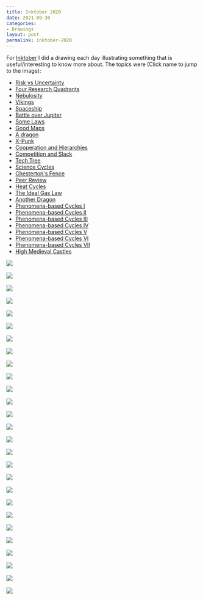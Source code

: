 ```yaml
---
title: Inktober 2020
date: 2021-09-30
categories:
- Drawings
layout: post
permalink: inktober-2020
---
```

For [Inktober](https://inktober.com/) I did a drawing each day illustrating something that is useful/interesting to know more about. The topics were (Click name to jump to the image):
- [Risk vs Uncertainty](#riskvuncertainty)
- [Four Research Quadrants](#quadrants)
- [Nebulosity](#nebulosity)
- [Vikings](#vikings)
- [Spaceship](#spaceship)
- [Battle over Jupiter](#jupiterbattle)
- [Some Laws](#laws)
- [Good Maps](#maps)
- [A dragon](#dragon)
- [X-Punk](#xpunk)
- [Cooperation and Hierarchies](#cooperationandhierarchies)
- [Competition and Slack](#competitionandslack)
- [Tech Tree](#techtree)
- [Science Cycles](#sciencecycles)
- [Chesterton's Fence](#chestertonfence)
- [Peer Review](#peerreview)
- [Heat Cycles](#heatcycles)
- [The Ideal Gas Law](#idealgaslaw)
- [Another Dragon](#dragon2)
- [Phenomena-based Cycles I](#phenomena1)
- [Phenomena-based Cycles II](#phenomena2)
- [Phenomena-based Cycles III](#phenomena3)
- [Phenomena-based Cycles IV](#phenomena4)
- [Phenomena-based Cycles V](#phenomena5)
- [Phenomena-based Cycles VI](#phenomena6)
- [Phenomena-based Cycles VII](#phenomena7)
- [High Medieval Castles](#castles)


<div><a target="_blank" href="https://zaaron-personal.s3.us-west-1.amazonaws.com/Inktober+2020/Untitled_Artwork+22.png" name="riskvuncertainty" target="_blank" href="" >
<img style="max-width:400px" src="https://zaaron-personal.s3.us-west-1.amazonaws.com/Inktober+2020/Untitled_Artwork+22.png"/>
</a></div><br>

<div><a target="_blank" href="https://zaaron-personal.s3.us-west-1.amazonaws.com/Inktober+2020/Untitled_Artwork+1.png" name="quadrants" target="_blank" href="" >
<img style="max-width:400px" src="https://zaaron-personal.s3.us-west-1.amazonaws.com/Inktober+2020/Untitled_Artwork+1.png"/>
</a></div><br>

<div><a target="_blank" href="https://zaaron-personal.s3.us-west-1.amazonaws.com/Inktober+2020/Untitled_Artwork+23.png" name="nebulosity" target="_blank" href="" >
<img style="max-width:400px" src="https://zaaron-personal.s3.us-west-1.amazonaws.com/Inktober+2020/Untitled_Artwork+23.png"/>
</a></div><br>

<div><a target="_blank" href="https://zaaron-personal.s3.us-west-1.amazonaws.com/Inktober+2020/Untitled_Artwork+24.png" name="vikings" target="_blank" href="" >
<img style="max-width:400px" src="https://zaaron-personal.s3.us-west-1.amazonaws.com/Inktober+2020/Untitled_Artwork+24.png"/>
</a></div><br>

<div><a target="_blank" href="https://zaaron-personal.s3.us-west-1.amazonaws.com/Inktober+2020/Untitled_Artwork+25.png" name="spaceship" target="_blank" href="" >
<img style="max-width:400px" src="https://zaaron-personal.s3.us-west-1.amazonaws.com/Inktober+2020/Untitled_Artwork+25.png"/>
</a></div><br>

<div><a target="_blank" href="https://zaaron-personal.s3.us-west-1.amazonaws.com/Inktober+2020/Untitled_Artwork+26.png" name="jupiterbattle" target="_blank" href="" >
<img style="max-width:400px" src="https://zaaron-personal.s3.us-west-1.amazonaws.com/Inktober+2020/Untitled_Artwork+26.png"/>
</a></div><br>

<div><a target="_blank" href="https://zaaron-personal.s3.us-west-1.amazonaws.com/Inktober+2020/Untitled_Artwork+27.png" name="laws" target="_blank" href="" >
<img style="max-width:400px" src="https://zaaron-personal.s3.us-west-1.amazonaws.com/Inktober+2020/Untitled_Artwork+27.png"/>
</a></div><br>

<div><a target="_blank" href="https://zaaron-personal.s3.us-west-1.amazonaws.com/Inktober+2020/Untitled_Artwork+28.png" name="maps" target="_blank" href="" >
<img style="max-width:400px" src="https://zaaron-personal.s3.us-west-1.amazonaws.com/Inktober+2020/Untitled_Artwork+28.png"/>
</a></div><br>

<div><a target="_blank" href="https://zaaron-personal.s3.us-west-1.amazonaws.com/Inktober+2020/Untitled_Artwork+29.png" name="dragon" target="_blank" href="" >
<img style="max-width:400px" src="https://zaaron-personal.s3.us-west-1.amazonaws.com/Inktober+2020/Untitled_Artwork+29.png"/>
</a></div><br>

<div><a target="_blank" href="https://zaaron-personal.s3.us-west-1.amazonaws.com/Inktober+2020/Untitled_Artwork+30.png" name="xpunk" target="_blank" href="" >
<img style="max-width:400px" src="https://zaaron-personal.s3.us-west-1.amazonaws.com/Inktober+2020/Untitled_Artwork+30.png"/>
</a></div><br>

<div><a target="_blank" href="https://zaaron-personal.s3.us-west-1.amazonaws.com/Inktober+2020/Untitled_Artwork+32.png" name="cooperationandhierarchies" target="_blank" href="" >
<img style="max-width:400px" src="https://zaaron-personal.s3.us-west-1.amazonaws.com/Inktober+2020/Untitled_Artwork+32.png"/>
</a></div><br>

<div><a target="_blank" href="https://zaaron-personal.s3.us-west-1.amazonaws.com/Inktober+2020/Untitled_Artwork+33.png" name="competitionandslack" target="_blank" href="" >
<img style="max-width:400px" src="https://zaaron-personal.s3.us-west-1.amazonaws.com/Inktober+2020/Untitled_Artwork+33.png"/>
</a></div><br>

<div><a target="_blank" href="https://zaaron-personal.s3.us-west-1.amazonaws.com/Inktober+2020/Untitled_Artwork+34.png" name="techtree" target="_blank" href="" >
<img style="max-width:400px" src="https://zaaron-personal.s3.us-west-1.amazonaws.com/Inktober+2020/Untitled_Artwork+34.png"/>
</a></div><br>

<div><a target="_blank" href="https://zaaron-personal.s3.us-west-1.amazonaws.com/Inktober+2020/Untitled_Artwork+35.png" name="sciencecycles" target="_blank" href="" >
<img style="max-width:400px" src="https://zaaron-personal.s3.us-west-1.amazonaws.com/Inktober+2020/Untitled_Artwork+35.png"/>
</a></div><br>

<div><a target="_blank" href="https://zaaron-personal.s3.us-west-1.amazonaws.com/Inktober+2020/Untitled_Artwork+36.png" name="chestertonfence" target="_blank" href="" >
<img style="max-width:400px" src="https://zaaron-personal.s3.us-west-1.amazonaws.com/Inktober+2020/Untitled_Artwork+36.png"/>
</a></div><br>

<div><a target="_blank" href="https://zaaron-personal.s3.us-west-1.amazonaws.com/Inktober+2020/Untitled_Artwork+37.png" name="peerreview" target="_blank" href="" >
<img style="max-width:400px" src="https://zaaron-personal.s3.us-west-1.amazonaws.com/Inktober+2020/Untitled_Artwork+37.png"/>
</a></div><br>

<div><a target="_blank" href="https://zaaron-personal.s3.us-west-1.amazonaws.com/Inktober+2020/Untitled_Artwork+38.png" name="heatcycles" target="_blank" href="" >
<img style="max-width:400px" src="https://zaaron-personal.s3.us-west-1.amazonaws.com/Inktober+2020/Untitled_Artwork+38.png"/>
</a></div><br>

<div><a target="_blank" href="https://zaaron-personal.s3.us-west-1.amazonaws.com/Inktober+2020/Untitled_Artwork+39.png" name="idealgaslaw" target="_blank" href="" >
<img style="max-width:400px" src="https://zaaron-personal.s3.us-west-1.amazonaws.com/Inktober+2020/Untitled_Artwork+39.png"/>
</a></div><br>

<div><a target="_blank" href="https://zaaron-personal.s3.us-west-1.amazonaws.com/Inktober+2020/Untitled_Artwork+40.png" name="dragon2" target="_blank" href="" >
<img style="max-width:400px" src="https://zaaron-personal.s3.us-west-1.amazonaws.com/Inktober+2020/Untitled_Artwork+40.png"/>
</a></div><br>

<div><a target="_blank" href="https://zaaron-personal.s3.us-west-1.amazonaws.com/Inktober+2020/Untitled_Artwork+47.png" name="phenomena1" target="_blank" href="" >
<img style="max-width:400px" src="https://zaaron-personal.s3.us-west-1.amazonaws.com/Inktober+2020/Untitled_Artwork+47.png"/>
</a></div><br>

<div><a target="_blank" href="https://zaaron-personal.s3.us-west-1.amazonaws.com/Inktober+2020/Untitled_Artwork+46.png" name="phenomena2" target="_blank" href="" >
<img style="max-width:400px" src="https://zaaron-personal.s3.us-west-1.amazonaws.com/Inktober+2020/Untitled_Artwork+46.png"/>
</a></div><br>

<div><a target="_blank" href="https://zaaron-personal.s3.us-west-1.amazonaws.com/Inktober+2020/Untitled_Artwork+45.png" name="phenomena3" target="_blank" href="" >
<img style="max-width:400px" src="https://zaaron-personal.s3.us-west-1.amazonaws.com/Inktober+2020/Untitled_Artwork+45.png"/>
</a></div><br>

<div><a target="_blank" href="https://zaaron-personal.s3.us-west-1.amazonaws.com/Inktober+2020/Untitled_Artwork+44.png" name="phenomena4" target="_blank" href="" >
<img style="max-width:400px" src="https://zaaron-personal.s3.us-west-1.amazonaws.com/Inktober+2020/Untitled_Artwork+44.png"/>
</a></div><br>

<div><a target="_blank" href="https://zaaron-personal.s3.us-west-1.amazonaws.com/Inktober+2020/Untitled_Artwork+43.png" name="phenomena5" target="_blank" href="" >
<img style="max-width:400px" src="https://zaaron-personal.s3.us-west-1.amazonaws.com/Inktober+2020/Untitled_Artwork+43.png"/>
</a></div><br>

<div><a target="_blank" href="https://zaaron-personal.s3.us-west-1.amazonaws.com/Inktober+2020/Untitled_Artwork+42.png" name="phenomena6" target="_blank" href="" >
<img style="max-width:400px" src="https://zaaron-personal.s3.us-west-1.amazonaws.com/Inktober+2020/Untitled_Artwork+42.png"/>
</a></div><br>

<div><a target="_blank" href="https://zaaron-personal.s3.us-west-1.amazonaws.com/Inktober+2020/Untitled_Artwork+41.png" name="phenomena7" target="_blank" href="" >
<img style="max-width:400px" src="https://zaaron-personal.s3.us-west-1.amazonaws.com/Inktober+2020/Untitled_Artwork+41.png"/>
</a></div><br>

<div><a target="_blank" href="https://zaaron-personal.s3.us-west-1.amazonaws.com/Inktober+2020/Untitled_Artwork+48.png" name="castles" target="_blank" href="" >
<img style="max-width:400px" src="https://zaaron-personal.s3.us-west-1.amazonaws.com/Inktober+2020/Untitled_Artwork+48.png"/>
</a></div><br>

